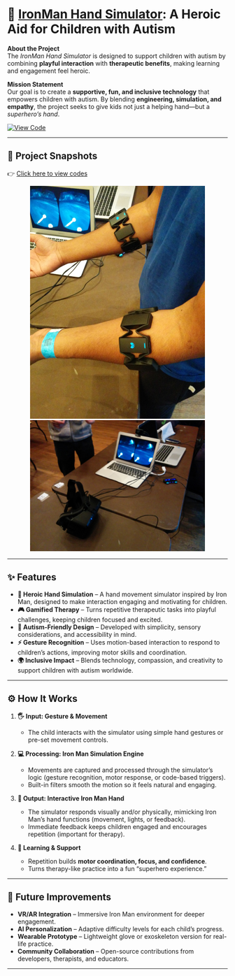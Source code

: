 # 🦾 [IronMan Hand Simulator](https://github.com/harshb2007/Quant-Portfolio/tree/main/Ironman%20Hand%20Simulator): A Heroic Aid for Children with Autism  

**About the Project**  
The *IronMan Hand Simulator* is designed to support children with autism by combining **playful interaction** with **therapeutic benefits**, making learning and engagement feel heroic.  

**Mission Statement**  
Our goal is to create a **supportive, fun, and inclusive technology** that empowers children with autism. By blending **engineering, simulation, and empathy**, the project seeks to give kids not just a helping hand—but a *superhero’s hand*.  

[![View Code](https://img.shields.io/badge/Project-Code-blue?style=for-the-badge&logo=github)](YOUR-LINK-HERE)

---

## 📸 Project Snapshots  

👉 [Click here to view codes](https://github.com/harshb2007/Quant-Portfolio/tree/main/Ironman%20Hand%20Simulator/codes)  

<p align="center">  
  <img src="images/myo.png" alt="Myo Control" width="400"/>  
  <img src="images/vr.png" alt="VR Usecase" width="400"/>  
</p>  

---

## ✨ Features  

- **🦾 Heroic Hand Simulation** – A hand movement simulator inspired by Iron Man, designed to make interaction engaging and motivating for children.  
- **🎮 Gamified Therapy** – Turns repetitive therapeutic tasks into playful challenges, keeping children focused and excited.  
- **🤝 Autism-Friendly Design** – Developed with simplicity, sensory considerations, and accessibility in mind.  
- **⚡ Gesture Recognition** – Uses motion-based interaction to respond to children’s actions, improving motor skills and coordination.  
- **🌍 Inclusive Impact** – Blends technology, compassion, and creativity to support children with autism worldwide.  

---

## ⚙️ How It Works  

1. **🖐 Input: Gesture & Movement**  
   - The child interacts with the simulator using simple hand gestures or pre-set movement controls.  

2. **💻 Processing: Iron Man Simulation Engine**  
   - Movements are captured and processed through the simulator’s logic (gesture recognition, motor response, or code-based triggers).  
   - Built-in filters smooth the motion so it feels natural and engaging.  

3. **🎨 Output: Interactive Iron Man Hand**  
   - The simulator responds visually and/or physically, mimicking Iron Man’s hand functions (movement, lights, or feedback).  
   - Immediate feedback keeps children engaged and encourages repetition (important for therapy).  

4. **🌱 Learning & Support**  
   - Repetition builds **motor coordination, focus, and confidence**.  
   - Turns therapy-like practice into a fun “superhero experience.”  

---

## 🚀 Future Improvements  

- **VR/AR Integration** – Immersive Iron Man environment for deeper engagement.  
- **AI Personalization** – Adaptive difficulty levels for each child’s progress.  
- **Wearable Prototype** – Lightweight glove or exoskeleton version for real-life practice.  
- **Community Collaboration** – Open-source contributions from developers, therapists, and educators.  

---
